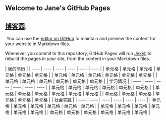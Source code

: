 ## Welcome to Jane's GitHub Pages

## [博客园](https://www.cnblogs.com/janeszj/).
`You can use the [editor on GitHub](https://github.com/Freshmansolo/Freshmansolo.git.com/edit/master/README.md) to maintain and preview the content for your website in Markdown files.

Whenever you commit to this repository, GitHub Pages will run [Jekyll](https://jekyllrb.com/) to rebuild the pages in your site, from the content in your Markdown files.

|  我的简历 |
|  ----  | ----  | ----  | ----  | ----  | ----  |
| 单元格  | 单元格 | 单元格 | 单元格 | 单元格 | 单元格 |
| 单元格  | 单元格 | 单元格 | 单元格 | 单元格 | 单元格 |
| 单元格  | 单元格 | 单元格 | 单元格 | 单元格 | 单元格 |
|  学习情况 |
|  ----  | ----  | ----  | ----  | ----  | ----  |
| 单元格  | 单元格 | 单元格 | 单元格 | 单元格 | 单元格 |
| 单元格  | 单元格 | 单元格 | 单元格 | 单元格 | 单元格 |
| 单元格  | 单元格 | 单元格 | 单元格 | 单元格 | 单元格 |
|  社会实践 |
|  ----  | ----  | ----  | ----  | ----  | ----  |
| 单元格  | 单元格 | 单元格 | 单元格 | 单元格 | 单元格 |
| 单元格  | 单元格 | 单元格 | 单元格 | 单元格 | 单元格 |
| 单元格  | 单元格 | 单元格 | 单元格 | 单元格 | 单元格 |
